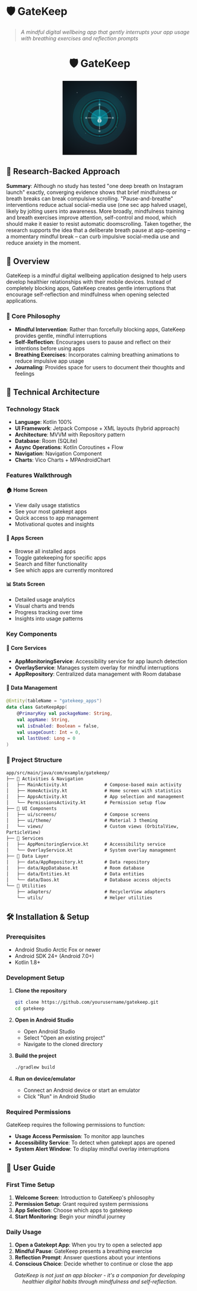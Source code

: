# 🛡️ GateKeep

> *A mindful digital wellbeing app that gently interrupts your app usage with breathing exercises and reflection prompts*

<div align="center">

# 🛡️ **GateKeep**
<!-- Logo will appear here once you add gatekeep-logo.png to the assets folder -->
<img src="Logo.png" alt="GateKeep Logo" width="200"/>
</div>

## 🧠 Research-Backed Approach

**Summary**: Although no study has tested "one deep breath on Instagram launch" exactly, converging evidence shows that brief mindfulness or breath breaks can break compulsive scrolling. "Pause-and-breathe" interventions reduce actual social-media use (one sec app halved usage), likely by jolting users into awareness. More broadly, mindfulness training and breath exercises improve attention, self-control and mood, which should make it easier to resist automatic doomscrolling. Taken together, the research supports the idea that a deliberate breath pause at app-opening – a momentary mindful break – can curb impulsive social-media use and reduce anxiety in the moment.

## 📖 Overview

GateKeep is a mindful digital wellbeing application designed to help users develop healthier relationships with their mobile devices. Instead of completely blocking apps, GateKeep creates gentle interruptions that encourage self-reflection and mindfulness when opening selected applications.

### 🎯 Core Philosophy

- **Mindful Intervention**: Rather than forcefully blocking apps, GateKeep provides gentle, mindful interruptions
- **Self-Reflection**: Encourages users to pause and reflect on their intentions before using apps
- **Breathing Exercises**: Incorporates calming breathing animations to reduce impulsive app usage
- **Journaling**: Provides space for users to document their thoughts and feelings


## 🚀 Technical Architecture

### Technology Stack
- **Language**: Kotlin 100%
- **UI Framework**: Jetpack Compose + XML layouts (hybrid approach)
- **Architecture**: MVVM with Repository pattern
- **Database**: Room (SQLite)
- **Async Operations**: Kotlin Coroutines + Flow
- **Navigation**: Navigation Component
- **Charts**: Vico Charts + MPAndroidChart

### Features Walkthrough

#### 🏠 Home Screen
- View daily usage statistics
- See your most gatekept apps
- Quick access to app management
- Motivational quotes and insights

#### 📱 Apps Screen
- Browse all installed apps
- Toggle gatekeeping for specific apps
- Search and filter functionality
- See which apps are currently monitored

#### 📊 Stats Screen
- Detailed usage analytics
- Visual charts and trends
- Progress tracking over time
- Insights into usage patterns

### Key Components

#### 🔧 Core Services
- **AppMonitoringService**: Accessibility service for app launch detection
- **OverlayService**: Manages system overlay for mindful interruptions
- **AppRepository**: Centralized data management with Room database

#### 🎯 Data Management
```kotlin
@Entity(tableName = "gatekeep_apps")
data class GateKeepApp(
    @PrimaryKey val packageName: String,
    val appName: String,
    val isEnabled: Boolean = false,
    val usageCount: Int = 0,
    val lastUsed: Long = 0
)
```

### 📁 Project Structure
```
app/src/main/java/com/example/gatekeep/
├── 📱 Activities & Navigation
│   ├── MainActivity.kt              # Compose-based main activity
│   ├── HomeActivity.kt              # Home screen with statistics
│   ├── AppsActivity.kt              # App selection and management
│   └── PermissionsActivity.kt       # Permission setup flow
├── 🎨 UI Components
│   ├── ui/screens/                  # Compose screens
│   ├── ui/theme/                    # Material 3 theming
│   └── views/                       # Custom views (OrbitalView, ParticleView)
├── 🔧 Services
│   ├── AppMonitoringService.kt      # Accessibility service
│   └── OverlayService.kt            # System overlay management
├── 💾 Data Layer
│   ├── data/AppRepository.kt        # Data repository
│   ├── data/AppDatabase.kt          # Room database
│   ├── data/Entities.kt             # Data entities
│   └── data/Daos.kt                 # Database access objects
└── 🎯 Utilities
    ├── adapters/                    # RecyclerView adapters
    └── utils/                       # Helper utilities
```

## 🛠️ Installation & Setup

### Prerequisites
- Android Studio Arctic Fox or newer
- Android SDK 24+ (Android 7.0+)
- Kotlin 1.8+

### Development Setup

1. **Clone the repository**
   ```bash
   git clone https://github.com/yourusername/gatekeep.git
   cd gatekeep
   ```

2. **Open in Android Studio**
   - Open Android Studio
   - Select "Open an existing project"
   - Navigate to the cloned directory

3. **Build the project**
   ```bash
   ./gradlew build
   ```

4. **Run on device/emulator**
   - Connect an Android device or start an emulator
   - Click "Run" in Android Studio

### Required Permissions

GateKeep requires the following permissions to function:

- **Usage Access Permission**: To monitor app launches
- **Accessibility Service**: To detect when gatekept apps are opened
- **System Alert Window**: To display mindful overlay interruptions

## 📱 User Guide

### First Time Setup

1. **Welcome Screen**: Introduction to GateKeep's philosophy
2. **Permission Setup**: Grant required system permissions
3. **App Selection**: Choose which apps to gatekeep
4. **Start Monitoring**: Begin your mindful journey

### Daily Usage

1. **Open a Gatekept App**: When you try to open a selected app
2. **Mindful Pause**: GateKeep presents a breathing exercise
3. **Reflection Prompt**: Answer questions about your intentions
4. **Conscious Choice**: Decide whether to continue or close the app

<div align="center">

*GateKeep is not just an app blocker - it's a companion for developing healthier digital habits through mindfulness and self-reflection.*

</div> 
